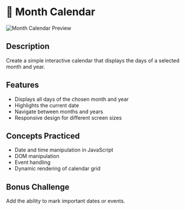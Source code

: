 # 📅 Month Calendar

![Month Calendar Preview](../../assets/calendar.PNG)

## Description
Create a simple interactive calendar that displays the days of a selected month and year.

## Features
- Displays all days of the chosen month and year
- Highlights the current date
- Navigate between months and years
- Responsive design for different screen sizes

## Concepts Practiced
- Date and time manipulation in JavaScript
- DOM manipulation
- Event handling
- Dynamic rendering of calendar grid

## Bonus Challenge
Add the ability to mark important dates or events.
